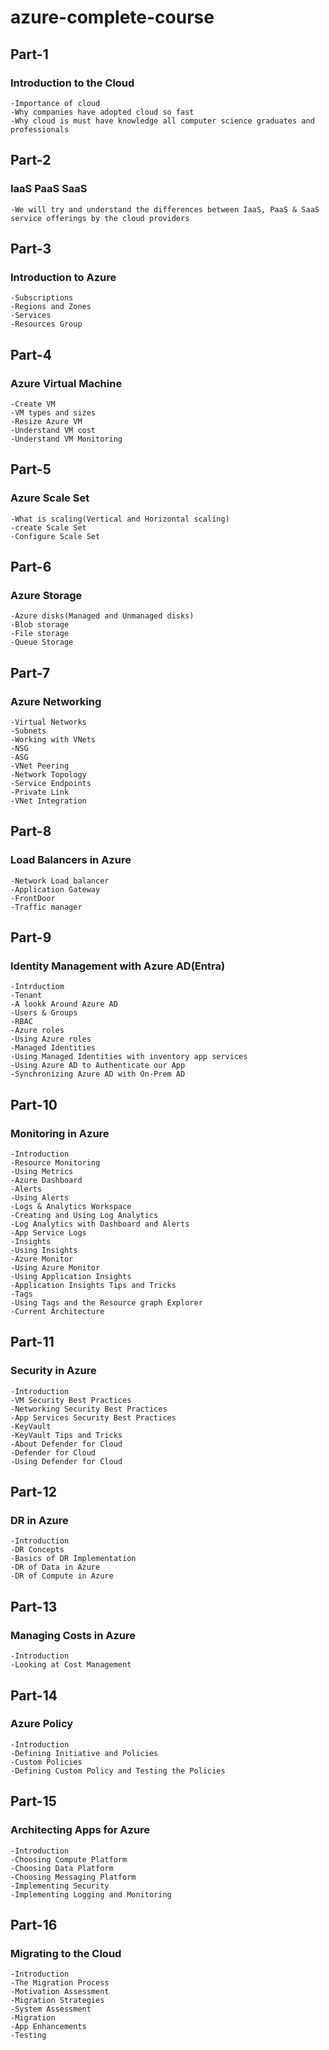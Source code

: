 # azure-complete-course

## Part-1
### Introduction to the Cloud
    -Importance of cloud
    -Why companies have adopted cloud so fast
    -Why cloud is must have knowledge all computer science graduates and professionals

## Part-2
### IaaS PaaS SaaS
    -We will try and understand the differences between IaaS, PaaS & SaaS service offerings by the cloud providers

## Part-3
### Introduction to Azure
    -Subscriptions
    -Regions and Zones
    -Services
    -Resources Group

## Part-4
### Azure Virtual Machine
    -Create VM
    -VM types and sizes
    -Resize Azure VM
    -Understand VM cost
    -Understand VM Monitoring

## Part-5
### Azure Scale Set
    -What is scaling(Vertical and Horizontal scaling)
    -create Scale Set
    -Configure Scale Set

## Part-6
### Azure Storage
    -Azure disks(Managed and Unmanaged disks)
    -Blob storage
    -File storage
    -Queue Storage

## Part-7
### Azure Networking
    -Virtual Networks
    -Subnets
    -Working with VNets
    -NSG
    -ASG
    -VNet Peering
    -Network Topology
    -Service Endpoints
    -Private Link
    -VNet Integration

## Part-8
### Load Balancers in Azure
    -Network Load balancer
    -Application Gateway
    -FrontDoor
    -Traffic manager

## Part-9
### Identity Management with Azure AD(Entra)
    -Intrductiom
    -Tenant
    -A lookk Around Azure AD
    -Users & Groups
    -RBAC
    -Azure roles
    -Using Azure roles
    -Managed Identities
    -Using Managed Identities with inventory app services
    -Using Azure AD to Authenticate our App
    -Synchronizing Azure AD with On-Prem AD

## Part-10
### Monitoring in Azure
    -Introduction
    -Resource Monitoring
    -Using Metrics
    -Azure Dashboard
    -Alerts
    -Using Alerts
    -Logs & Analytics Workspace
    -Creating and Using Log Analytics
    -Log Analytics with Dashboard and Alerts
    -App Service Logs
    -Insights
    -Using Insights
    -Azure Monitor
    -Using Azure Monitor
    -Using Application Insights
    -Application Insights Tips and Tricks
    -Tags
    -Using Tags and the Resource graph Explorer
    -Current Architecture

## Part-11
### Security in Azure 
    -Introduction
    -VM Security Best Practices
    -Networking Security Best Practices
    -App Services Security Best Practices
    -KeyVault
    -KeyVault Tips and Tricks
    -About Defender for Cloud
    -Defender for Cloud
    -Using Defender for Cloud

## Part-12
### DR in Azure 
    -Introduction
    -DR Concepts
    -Basics of DR Implementation
    -DR of Data in Azure
    -DR of Compute in Azure

## Part-13
### Managing Costs in Azure 
    -Introduction
    -Looking at Cost Management

## Part-14
### Azure Policy 
    -Introduction
    -Defining Initiative and Policies
    -Custom Policies
    -Defining Custom Policy and Testing the Policies

## Part-15
### Architecting Apps for Azure
    -Introduction
    -Choosing Compute Platform
    -Choosing Data Platform
    -Choosing Messaging Platform
    -Implementing Security
    -Implementing Logging and Monitoring

## Part-16
### Migrating to the Cloud
    -Introduction
    -The Migration Process
    -Motivation Assessment
    -Migration Strategies
    -System Assessment
    -Migration
    -App Enhancements
    -Testing



    


